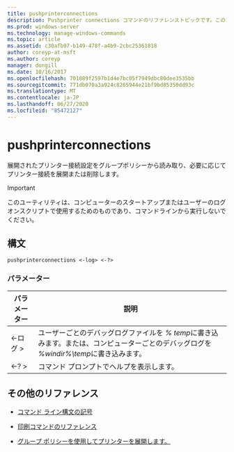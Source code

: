 ```yaml
---
title: pushprinterconnections
description: Pushprinter connections コマンドのリファレンストピックです。このコマンドは、展開されたプリンター接続設定をグループポリシーから読み取り、必要に応じてプリンター接続を展開/削除します。
ms.prod: windows-server
ms.technology: manage-windows-commands
ms.topic: article
ms.assetid: c30afb97-b149-478f-a4b9-2cbc25361818
author: coreyp-at-msft
ms.author: coreyp
manager: dongill
ms.date: 10/16/2017
ms.openlocfilehash: 701089f2597b1d4e7bc05f7949dbc80dee3535bb
ms.sourcegitcommit: 771db070a3a924c8265944e21bf9bd85350dd93c
ms.translationtype: MT
ms.contentlocale: ja-JP
ms.lasthandoff: 06/27/2020
ms.locfileid: "85472127"
---
```

# <a name="pushprinterconnections"></a>pushprinterconnections

展開されたプリンター接続設定をグループポリシーから読み取り、必要に応じてプリンター接続を展開または削除します。

> [!IMPORTANT]
> このユーティリティは、コンピューターのスタートアップまたはユーザーのログオンスクリプトで使用するためのものであり、コマンドラインから実行しないでください。

## <a name="syntax"></a>構文

```
pushprinterconnections <-log> <-?>
```

### <a name="parameters"></a>パラメーター

| パラメーター | 説明 |
|--|--|
| <-ログ > | ユーザーごとのデバッグログファイルを *% temp*に書き込みます。または、コンピューターごとのデバッグログを *%windir%\temp*に書き込みます。 |
| <-? > | コマンド プロンプトでヘルプを表示します。 |

## <a name="additional-references"></a>その他のリファレンス

- [コマンド ライン構文の記号](command-line-syntax-key.md)

- [印刷コマンドのリファレンス](print-command-reference.md)

- [グループ ポリシーを使用してプリンターを展開します。](https://go.microsoft.com/fwlink/?LinkId=230627)
